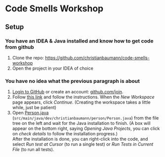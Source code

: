 # Code Smells Workshop

## Setup

### You have an IDEA & Java installed and know how to get code from github

1. Clone the repo: https://github.com/christianbaumann/code-smells-workshop
2. Open the project in your IDEA of choice

### You have no idea what the previous paragraph is about

1. [Login to GitHub](https://github.com/login) or create an account: [github.com/join](https://github.com/join).
2. Follow [this link](https://gitpod.io/new/#https://github.com/christianbaumann/code-smells-workshop) and follow the instructions. When the _New Workspace_ page appears, click _Continue_. (Creating the workspace takes a little while, just be patient)
3. Open [Person.java](src/main/java/dev/christianbaumann/person/Person.java) (`src/main/java/dev/christianbaumann/person/Person.java`) from the file tree on the left and wait for the Java installation to finish. (A box will appear on the bottom right, saying _Opening Java Projects_, you can click on _check details_ to follow the installation progress.)  
   After the installation is done, you can right-click into the code, and select _Run test at Cursor_ (to run a single test) or _Run Tests in Current File_ (to run all tests).
